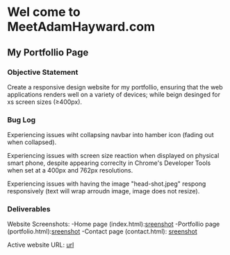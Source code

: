 # Wel come to MeetAdamHayward.com

## My Portfollio Page

### Objective Statement

Create a responsive design website for my portfollio, ensuring that the web applications renders well on a variety of devices; while beign desinged for xs screen sizes (≥400px).

### Bug Log

Experiencing issues wiht collapsing navbar into hamber icon (fading out when collapsed).

Experiencing issues with screen size reaction when displayed on physical smart phone, despite appearing correclty in Chrome's Developer Tools when set at a 400px and 762px resolutions. 

Experiencing issues with having the image "head-shot.jpeg" respong responsively (text will wrap arroudn image, image does not resize).



### Deliverables

Website Screenshots:
    -Home page (index.html):[sreenshot](./assets/images/home-page-screenshot.png)
    -Portfollio page (portfolio.html):[sreenshot](./assets/images/portfolio-page-screenshot.png)
    -Contact page (contact.html): [sreenshot](./assets/images/contact-page-screenshot.png)

Active website URL: [url](https://adamhayward.github.io/Responsive_Portfolio_HW/)